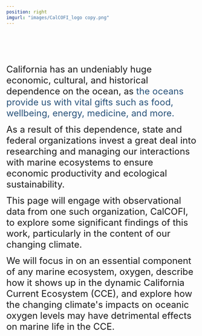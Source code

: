 ```yaml
---
position: right
imgurl: "images/CalCOFI_logo copy.png"
---
```

<br />
<br />
<br />
<br />
<br />
<font size="+2"> California has an undeniably huge economic, cultural, and historical dependence on the ocean, as <span style="color:#28527A"> the oceans provide us with vital gifts such as food, wellbeing, energy, medicine, and more. </span> </font>
  
<font size="+2"> As a result of this dependence, state and federal organizations invest a great deal into researching and managing our interactions with marine ecosystems to ensure economic productivity and ecological sustainability. </font>
  
<font size="+2"> This page will engage with observational data from one such organization, CalCOFI, to explore some significant findings of this work, particularly in the content of our changing climate. </font>

<font size="+2"> We will focus in on an essential component of any marine ecosystem, oxygen, describe how it shows up in the dynamic California Current Ecosystem (CCE), and explore how the changing climate's impacts on oceanic oxygen levels may have detrimental effects on marine life in the CCE. </font>


</font>